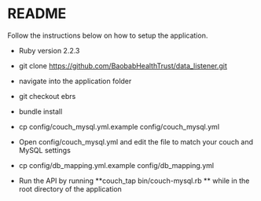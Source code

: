 # README

Follow the instructions below on how to setup the application.

* Ruby version 2.2.3

* git clone https://github.com/BaobabHealthTrust/data_listener.git

* navigate into the application folder

* git checkout ebrs

* bundle install

* cp config/couch_mysql.yml.example config/couch_mysql.yml

* Open config/couch_mysql.yml and edit the file to match your couch and MySQL settings

* cp config/db_mapping.yml.example config/db_mapping.yml

* Run the API by running **couch_tap bin/couch-mysql.rb ** while in the root directory of the application

